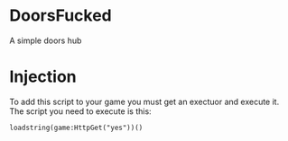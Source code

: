 # DoorsFucked
A simple doors hub

# Injection
To add this script to your game you must get an exectuor and execute it. <br/>
The script you need to execute is this: <br/>
```
loadstring(game:HttpGet("yes"))()
```
